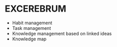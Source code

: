 # EXCEREBRUM

- Habit management
- Task management
- Knowledge management based on linked ideas
- Knowledge map
